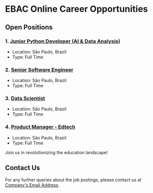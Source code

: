 # EBAC Online Career Opportunities

## Open Positions

### 1. [Junior Python Developer (AI & Data Analysis)](junior-python-developer)

   - Location: São Paulo, Brazil
   - Type: Full Time

### 2. [Senior Software Engineer](junior-python-developer)

   - Location: São Paulo, Brazil
   - Type: Full Time

### 3. [Data Scientist](junior-python-developer)

   - Location: São Paulo, Brazil
   - Type: Full Time

### 4. [Product Manager - Edtech](junior-python-developer)

   - Location: São Paulo, Brazil
   - Type: Full Time


Join us in revolutionizing the education landscape!

## Contact Us

For any further queries about the job postings, please contact us at [Company's Email Address](email:it@ebac.dev).
